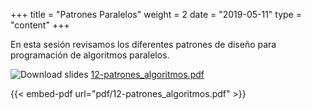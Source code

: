 +++
title = "Patrones Paralelos"
weight = 2
date = "2019-05-11"
type = "content"
+++

En esta sesión revisamos los diferentes patrones de diseño para programación de algoritmos paralelos.

![Download slides](../../images/pdf_web.png) [12-patrones_algoritmos.pdf](../../pdf/12-patrones_algoritmos.pdf)

{{< embed-pdf url="pdf/12-patrones_algoritmos.pdf" >}}